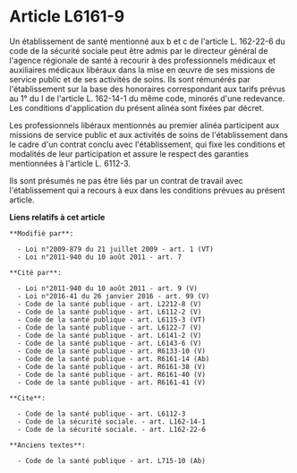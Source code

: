# Article L6161-9

Un établissement de santé mentionné aux b et c de l'article L. 162-22-6 du code de la sécurité sociale peut être admis par le
directeur général de l'agence régionale de santé à recourir à des professionnels médicaux et auxiliaires médicaux libéraux
dans la mise en œuvre de ses missions de service public et de ses activités de soins. Ils sont rémunérés par l'établissement
sur la base des honoraires correspondant aux tarifs prévus au 1° du I de l'article L. 162-14-1 du même code, minorés d'une
redevance. Les conditions d'application du présent alinéa sont fixées par décret. 

Les professionnels libéraux mentionnés au premier alinéa participent aux missions de service public et aux activités de soins
de l'établissement dans le cadre d'un contrat conclu avec l'établissement, qui fixe les conditions et modalités de leur
participation et assure le respect des garanties mentionnées à l'article L. 6112-3. 

Ils sont présumés ne pas être liés par un contrat de travail avec l'établissement qui a recours à eux dans les conditions
prévues au présent article.

**Liens relatifs à cet article**

	**Modifié par**:

	  - Loi n°2009-879 du 21 juillet 2009 - art. 1 (VT)
	  - Loi n°2011-940 du 10 août 2011 - art. 7

	**Cité par**:

	  - Loi n°2011-940 du 10 août 2011 - art. 9 (V)
	  - Loi n°2016-41 du 26 janvier 2016 - art. 99 (V)
	  - Code de la santé publique - art. L2212-8 (V)
	  - Code de la santé publique - art. L6112-2 (V)
	  - Code de la santé publique - art. L6115-3 (VT)
	  - Code de la santé publique - art. L6122-7 (V)
	  - Code de la santé publique - art. L6141-2 (V)
	  - Code de la santé publique - art. L6143-6 (V)
	  - Code de la santé publique - art. R6133-10 (V)
	  - Code de la santé publique - art. R6161-14 (Ab)
	  - Code de la santé publique - art. R6161-38 (V)
	  - Code de la santé publique - art. R6161-40 (V)
	  - Code de la santé publique - art. R6161-41 (V)

	**Cite**:

	  - Code de la santé publique - art. L6112-3
	  - Code de la sécurité sociale. - art. L162-14-1
	  - Code de la sécurité sociale. - art. L162-22-6

	**Anciens textes**:

	  - Code de la santé publique - art. L715-10 (Ab)
